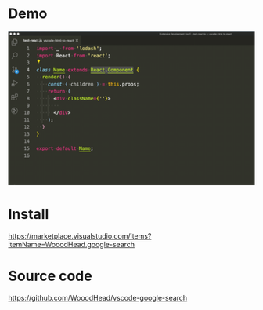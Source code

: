 # Demo
![demo.gif](https://raw.githubusercontent.com/WooodHead/vscode-google-search/main/demo.gif)

# Install
https://marketplace.visualstudio.com/items?itemName=WooodHead.google-search

# Source code

https://github.com/WooodHead/vscode-google-search

